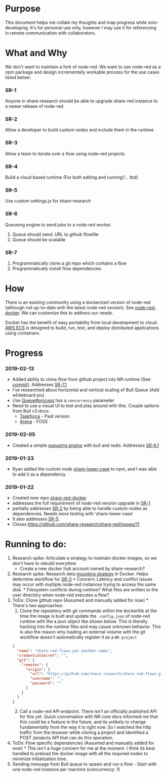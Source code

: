 # Purpose
This document helps me collate my thoughts and map progress while solo-developing. It's for personal use only, however I may use it for referencing in remote communication with collaborators.

# What and Why

We don't want to maintain a fork of node-red. We want to use node-red as a npm package and design incrementally workable process for the use cases listed below:
### SR-1
Anyone in share-research should be able to upgrade share-red instance to a newer release of node-red
### SR-2
Allow a developer to build custom nodes and include them in the runtime
### SR-3
Allow a team to iterate over a flow using node-red projects
### SR-4
Build a cloud based runtime (For both editing and running?... tbd)
### SR-5
Use custom settings.js for share-research
### SR-6
Queueing engine to send jobs to a node-red worker.
  1. Queue should send: URL to github flowfile
  2. Queue should be scalable
### SR-7
  1. Programmatically clone a git repo which contains a flow
  1. Programmatically install flow dependencies

# How
There is an existing community using a dockerized version of node-red (although not up-to-date with the latest node-red version). See [node-red-docker](https://hub.docker.com/r/nodered/node-red-docker/).
We can customize this to address our needs.

Docker has the benefit of easy portability from local development to cloud. [AWS ECS](https://docs.aws.amazon.com/AmazonECS/latest/developerguide/docker-basics.html) is designed to build, run, test, and deploy distributed applications using containers.


# Progress

### 2019-02-13
* Added ability to clone flow from github project into NR runtime (See [commit](https://github.com/h-parekh/share-red-docker/commit/e7f9c4b5255384b4e86e21cec7215a96736f8d42)). Addresses [SR-7.1](#sr-7)
* I've researched about horizontal and vertical scaling of Bull Queue (Add whiteboard pic)
* Use [Queue#process](https://github.com/OptimalBits/bull/blob/master/REFERENCE.md#queueprocess) has a `concurrency` parameter
* Need to use a visual UI to test and play around with this. Couple options from Bull v3 docs:
  - [Taskforce](https://taskforce.sh/) - Paid version
  - [Arena](https://github.com/mixmaxhq/arena) - FOSS

### 2019-02-05
* Created a simple [queueing engine](https://github.com/h-parekh/share-queue-engine) with bull and redis. Addresses [SR-6.1](#sr-6)

### 2019-01-23
* Ryan added the custom node [share-lower-case](https://www.npmjs.com/package/share-lower-case) to npm, and I was able to add it as a dependency.

### 2019-01-22
* Created new repo [share-red-docker](https://github.com/h-parekh/share-red-docker)
* addresses the full requirement of node-red version upgrade in [SR-1](#sr-1)
* partially addresses [SR-2](#sr-2) by being able to handle custom nodes as dependencies. Needs more testing with 'share-lower-case'
* It also addresses [SR-5](#sr-5).
* Closes https://github.com/share-research/share-red/issues/11

# Running to do:
  1. Research spike: Articulate a strategy to maintain docker images, so we don't have to rebuild everytime
      - Create a new docker hub account owned by share-research?
  1. Research spike: Research data [mounting strategy](https://docs.docker.com/storage/) in Docker. Helps determine workflow for [SR-3](#sr-3)
    * Concern: Latency and conflict issues may occur with multiple node-red instances trying to access the same disk.
    * Filesystem conflicts during runtime? What files are written to the user directory when node-red executes a flow?
  1. ToDo: Clone github repo (Assumed and manually added for now)
    * There's two approaches:
      1. Clone the repository with git commands within the dockerfile at the time the image is built and update the `.config.json` of node-red runtime with the
      a json object like shown below. This is literally hacking into the runtime files and may cause unknown behavior. This is also the reason why loading an external volume with the git workflow doesn't automatically register it as a `NR project`
      ```json
      {
        "name": "share-red-flows-yet-another-name",
        "credentialSecret": "",
        "git": {
          "remotes": {
            "origin": {
              "url": "https://github.com/share-research/share-red-flows.git",
              "username": "",
              "password": ""
            }
          }
        }
      }
      ```
      2. Call a node-red API endpoint. There isn't an officially published API for this yet. Quick conversation with NR core devs informed me that this could
      be a feature in the future, and its unlikely to change fundamentally from the way it is right now. So I watched the http traffic from the browser while cloning a project and identified a POST /projects API that can do this operation.
  1. ToDo: Flow specific dependencies (Assumed and manually added for now)
    * This isn't a huge concern for me at the moment. I think its best handled to preload the docker image with all the required nodes to minimize initialization time.
  1. Sending message from Bull queue to spawn and run a flow
    - Start with one node-red instance per machine (concurrency: 1)
